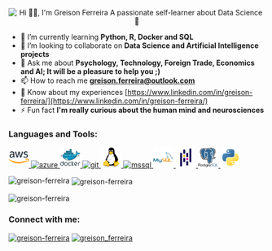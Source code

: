 <p align="center">
  <img src="https://github.com/greison-ferreira/greison-ferreira/raw/main/assets/header-github.gif" alt="Hi 👋🏻, I'm Greison Ferreira A passionate self-learner about Data Science 🚀">
</p>




- 🌱 I’m currently learning **Python, R, Docker and SQL**
- 👯 I’m looking to collaborate on **Data Science and Artificial Intelligence projects**
- 💬 Ask me about **Psychology, Technology, Foreign Trade, Economics and AI; It will be a pleasure to help you ;)**
- 📫 How to reach me **greison.ferreira@outlook.com**
- 📄 Know about my experiences [https://www.linkedin.com/in/greison-ferreira/](https://www.linkedin.com/in/greison-ferreira/)
- ⚡ Fun fact **I'm really curious about the human mind and neurosciences**



<h3 align="left">Languages and Tools:</h3>
<p align="left"> <a href="https://aws.amazon.com" target="_blank" rel="noreferrer"> <img src="https://raw.githubusercontent.com/devicons/devicon/master/icons/amazonwebservices/amazonwebservices-original-wordmark.svg" alt="aws" width="40" height="40"/> </a> <a href="https://azure.microsoft.com/en-in/" target="_blank" rel="noreferrer"> <img src="https://www.vectorlogo.zone/logos/microsoft_azure/microsoft_azure-icon.svg" alt="azure" width="40" height="40"/> </a> <a href="https://www.docker.com/" target="_blank" rel="noreferrer"> <img src="https://raw.githubusercontent.com/devicons/devicon/master/icons/docker/docker-original-wordmark.svg" alt="docker" width="40" height="40"/> </a> <a href="https://git-scm.com/" target="_blank" rel="noreferrer"> <img src="https://www.vectorlogo.zone/logos/git-scm/git-scm-icon.svg" alt="git" width="40" height="40"/> </a> <a href="https://www.linux.org/" target="_blank" rel="noreferrer"> <img src="https://raw.githubusercontent.com/devicons/devicon/master/icons/linux/linux-original.svg" alt="linux" width="40" height="40"/> </a> <a href="https://www.microsoft.com/en-us/sql-server" target="_blank" rel="noreferrer"> <img src="https://www.svgrepo.com/show/303229/microsoft-sql-server-logo.svg" alt="mssql" width="40" height="40"/> </a> <a href="https://www.mysql.com/" target="_blank" rel="noreferrer"> <img src="https://raw.githubusercontent.com/devicons/devicon/master/icons/mysql/mysql-original-wordmark.svg" alt="mysql" width="40" height="40"/> </a> <a href="https://pandas.pydata.org/" target="_blank" rel="noreferrer"> <img src="https://raw.githubusercontent.com/devicons/devicon/2ae2a900d2f041da66e950e4d48052658d850630/icons/pandas/pandas-original.svg" alt="pandas" width="40" height="40"/> </a> <a href="https://www.postgresql.org" target="_blank" rel="noreferrer"> <img src="https://raw.githubusercontent.com/devicons/devicon/master/icons/postgresql/postgresql-original-wordmark.svg" alt="postgresql" width="40" height="40"/> </a> <a href="https://www.python.org" target="_blank" rel="noreferrer"> <img src="https://raw.githubusercontent.com/devicons/devicon/master/icons/python/python-original.svg" alt="python" width="40" height="40"/> </a> </p>

<p><img align="left" src="https://github-readme-stats.vercel.app/api/top-langs?username=greison-ferreira&show_icons=true&locale=en&layout=compact" alt="greison-ferreira" /></p>

<p>&nbsp;<img align="center" src="https://github-readme-stats.vercel.app/api?username=greison-ferreira&show_icons=true&locale=en" alt="greison-ferreira" /></p>

<p><img align="center" src="https://github-readme-streak-stats.herokuapp.com/?user=greison-ferreira&" alt="greison-ferreira" /></p>


<h3 align="left">Connect with me:</h3>
<p align="left">
<a href="https://linkedin.com/in/greison-ferreira" target="blank"><img align="center" src="https://raw.githubusercontent.com/rahuldkjain/github-profile-readme-generator/master/src/images/icons/Social/linked-in-alt.svg" alt="greison-ferreira" height="30" width="40" /></a>
<a href="https://instagram.com/greison_ferreira" target="blank"><img align="center" src="https://raw.githubusercontent.com/rahuldkjain/github-profile-readme-generator/master/src/images/icons/Social/instagram.svg" alt="greison_ferreira" height="30" width="40" /></a>
</p>

<!--
**Greison-Ferreira/Greison-Ferreira** is a ✨ _special_ ✨ repository because its `README.md` (this file) appears on your GitHub profile.

Here are some ideas to get you started:

- 🔭 I’m currently working on ...
- 🌱 I’m currently learning ...
- 👯 I’m looking to collaborate on ...
- 🤔 I’m looking for help with ...
- 💬 Ask me about ...
- 📫 How to reach me: ...
- 😄 Pronouns: ...
- ⚡ Fun fact: ...
-->
